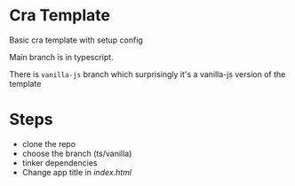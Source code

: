 # Cra Template

Basic cra template with setup config

Main branch is in typescript.

There is `vanilla-js` branch which surprisingly it's a vanilla-js version of the template

# Steps

- clone the repo
- choose the branch (ts/vanilla)
- tinker dependencies
- Change app title in _index.html_
